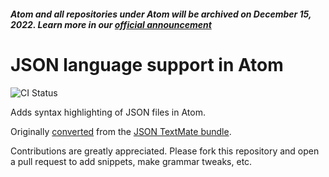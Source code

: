 ##### Atom and all repositories under Atom will be archived on December 15, 2022. Learn more in our [official announcement](https://github.blog/2022-06-08-sunsetting-atom/)

# JSON language support in Atom

![CI Status](https://github.com/atom/language-json/actions/workflows/main.yml/badge.svg)

Adds syntax highlighting of JSON files in Atom.

Originally [converted](http://flight-manual.atom.io/hacking-atom/sections/converting-from-textmate) from the [JSON TextMate bundle](https://github.com/textmate/json.tmbundle).

Contributions are greatly appreciated. Please fork this repository and open a pull request to add snippets, make grammar tweaks, etc.
